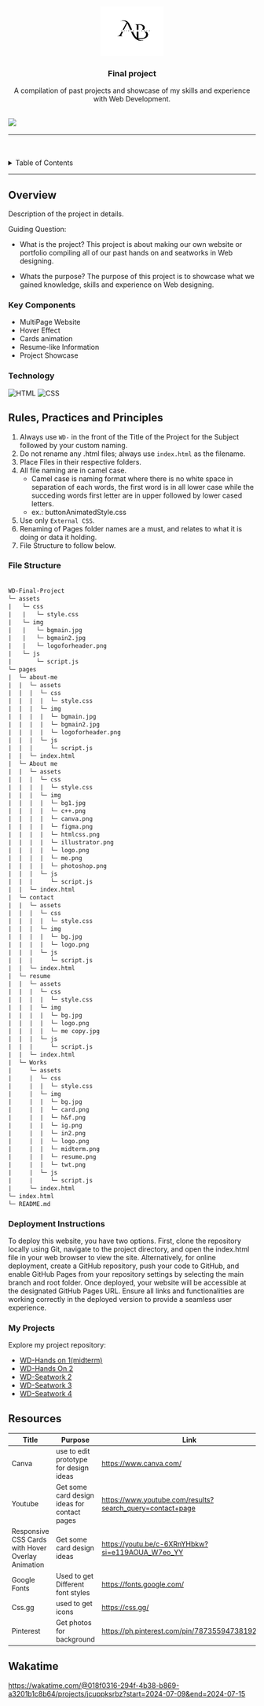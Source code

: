 <a name="readme-top">

<br/>

<br />
<div align="center">
  <a href="https://github.com/zyx-0314/">
    <img src="./assets/img/logo.png" width="130" height="100">
  </a>

  <h3 align="center">Final project</h3>
</div>

<div align="center">
 A compilation of past projects and showcase of my skills and experience with Web Development.
</div>

<br />

![](https://visit-counter.vercel.app/counter.png?page=Aviona05/WD-Finals)

---

<br />
<br />


<details>
  <summary>Table of Contents</summary>
  <ol>
    <li>
      <a href="#overview">Overview</a>
      <ol>
        <li>
          <a href="#key-components">Key Components</a>
        </li>
        <li>
          <a href="#technology">Technology</a>
        </li>
      </ol>
    </li>
    <li>
      <a href="#rule,-practices-and-principles">Rules, Practices and Principles</a>
    </li>
    <li>
      <a href="#resources">Resources</a>
    </li>
  </ol>
</details>

---

## Overview


<!-- The following are just sample -->
Description of the project in details.

Guiding Question:
- What is the project? This project is about making our own website or portfolio compiling all of our past hands on and seatworks in Web designing.

- Whats the purpose? The purpose of this project is to showcase what we gained knowledge, skills and experience on Web designing. 

### Key Components
<!-- The following are just sample -->
- MultiPage Website
- Hover Effect
- Cards animation
- Resume-like Information
- Project Showcase

### Technology
![HTML](https://img.shields.io/badge/HTML-E34F26?style=for-the-badge&logo=html5&logoColor=white)
![CSS](https://img.shields.io/badge/CSS-1572B6?style=for-the-badge&logo=css3&logoColor=white)


## Rules, Practices and Principles
1. Always use `WD-` in the front of the Title of the Project for the Subject followed by your custom naming.
2. Do not rename any .html files; always use `index.html` as the filename.
3. Place Files in their respective folders.
4. All file naming are in camel case.
   - Camel case is naming format where there is no white space in separation of each words, the first word is in all lower case while the succeding words first letter are in upper followed by lower cased letters.
   - ex.: buttonAnimatedStyle.css
5. Use only `External CSS`.
6. Renaming of Pages folder names are a must, and relates to what it is doing or data it holding.
7. File Structure to follow below.

### File Structure

```

WD-Final-Project
└─ assets
|   └─ css
|   |   └─ style.css
|   └─ img
|   |   └─ bgmain.jpg
|   |   └─ bgmain2.jpg
|   |   └─ logoforheader.png
|   └─ js
|       └─ script.js
└─ pages
|  └─ about-me
|  |  └─ assets
|  |  |  └─ css
|  |  |  |  └─ style.css
|  |  |  └─ img
|  |  |  |  └─ bgmain.jpg
|  |  |  |  └─ bgmain2.jpg
|  |  |  |  └─ logoforheader.png
|  |  |  └─ js
|  |  |     └─ script.js
|  |  └─ index.html
|  └─ About me
|  |  └─ assets
|  |  |  └─ css
|  |  |  |  └─ style.css
|  |  |  └─ img
|  |  |  |  └─ bg1.jpg
|  |  |  |  └─ c++.png
|  |  |  |  └─ canva.png
|  |  |  |  └─ figma.png
|  |  |  |  └─ htmlcss.png
|  |  |  |  └─ illustrator.png
|  |  |  |  └─ logo.png
|  |  |  |  └─ me.png
|  |  |  |  └─ photoshop.png
|  |  |  └─ js
|  |  |     └─ script.js
|  |  └─ index.html
|  └─ contact
|  |  └─ assets
|  |  |  └─ css
|  |  |  |  └─ style.css
|  |  |  └─ img
|  |  |  |  └─ bg.jpg
|  |  |  |  └─ logo.png
|  |  |  └─ js
|  |  |     └─ script.js
|  |  └─ index.html
|  └─ resume
|  |  └─ assets
|  |  |  └─ css
|  |  |  |  └─ style.css
|  |  |  └─ img
|  |  |  |  └─ bg.jpg
|  |  |  |  └─ logo.png
|  |  |  |  └─ me copy.jpg
|  |  |  └─ js
|  |  |     └─ script.js
|  |  └─ index.html
|  └─ Works
|     └─ assets
|     |  └─ css
|     |  |  └─ style.css
|     |  └─ img
|     |  |  └─ bg.jpg
|     |  |  └─ card.png
|     |  |  └─ h&f.png
|     |  |  └─ ig.png
|     |  |  └─ in2.png
|     |  |  └─ logo.png
|     |  |  └─ midterm.png
|     |  |  └─ resume.png
|     |  |  └─ twt.png
|     |  └─ js
|     |     └─ script.js
|     └─ index.html
└─ index.html
└─ README.md
```
### Deployment Instructions

To deploy this website, you have two options. First, clone the repository locally using Git, navigate to the project directory, and open the index.html file in your web browser to view the site. Alternatively, for online deployment, create a GitHub repository, push your code to GitHub, and enable GitHub Pages from your repository settings by selecting the main branch and root folder. Once deployed, your website will be accessible at the designated GitHub Pages URL. Ensure all links and functionalities are working correctly in the deployed version to provide a seamless user experience.

### My Projects
Explore my project repository: 
- [WD-Hands on 1(midterm)](https://aviona05.github.io/WD-MIDTERM/)
- [WD-Hands On 2](https://aviona05.github.io/WD-HANDS-ON-2/)
- [WD-Seatwork 2](https://aviona05.github.io/WD-Bernil_SW2/)
- [WD-Seatwork 3](https://aviona05.github.io/WD-SEATWORK-3/)
- [WD-Seatwork 4](https://aviona05.github.io/WD-SEATWORK4/)
## Resources

| Title | Purpose | Link |
|-|-|-|
|Canva|use to edit prototype for design ideas|https://www.canva.com/|
|Youtube|Get some card design ideas for contact pages|https://www.youtube.com/results?search_query=contact+page|
|Responsive CSS Cards with Hover Overlay Animation|Get some card design ideas|https://youtu.be/c-6XRnYHbkw?si=e119AOUA_W7eo_YY|
|Google Fonts|Used to get Different font styles|https://fonts.google.com/|
|Css.gg|used to get icons |https://css.gg/|
|Pinterest|Get photos for background|https://ph.pinterest.com/pin/787355947381928979/|

## Wakatime
https://wakatime.com/@018f0316-294f-4b38-b869-a3201b1c8b64/projects/jcuppksrbz?start=2024-07-09&end=2024-07-15 